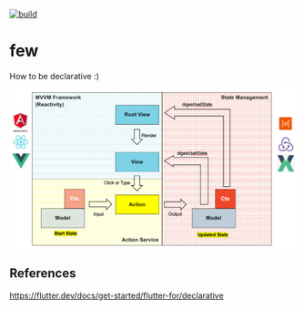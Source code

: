 [![build](https://github.com/Few-UI/few/workflows/build/badge.svg)](https://github.com/Few-UI/few/actions)

# few
How to be declarative :)

![DECL](https://github.com/Few-UI/few/blob/master/docs/stateMgmt.png)


## References
https://flutter.dev/docs/get-started/flutter-for/declarative

